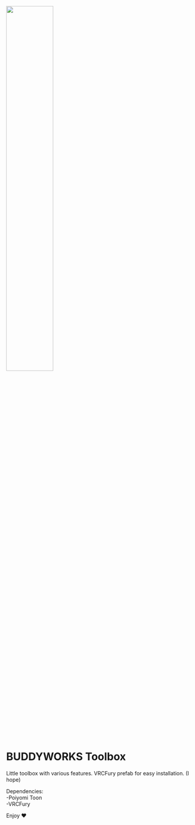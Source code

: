 <a href="https://buddyworks.wtf"><img width=50% src="https://splash.buddyworks.wtf/tckAqsHD.png"></img></a>  
# BUDDYWORKS Toolbox
Little toolbox with various features.
VRCFury prefab for easy installation. (I hope)

Dependencies:  
-Poiyomi Toon  
-VRCFury  

Enjoy ❤️
